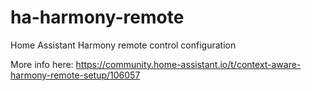 # ha-harmony-remote
Home Assistant Harmony remote control configuration

More info here:
https://community.home-assistant.io/t/context-aware-harmony-remote-setup/106057
